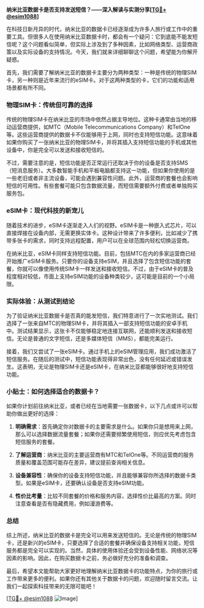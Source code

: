 **纳米比亚数据卡是否支持发送短信？——深入解读与实测分享[[TG💪+ @esim1088](https://t.me/s/esim1088)]**

在科技日新月异的时代，纳米比亚的数据卡已经逐渐成为许多人旅行或工作中的重要工具。但很多人在使用纳米比亚数据卡时，都会有一个疑问：它到底能不能发短信呢？这个问题看似简单，但实际上涉及到了多种因素，比如网络类型、运营商政策以及实际设备的支持情况。今天，我们就来详细聊聊这个问题，希望能为你解开疑惑。

首先，我们需要了解纳米比亚的数据卡主要分为两种类型：一种是传统的物理SIM卡，另一种则是近年来流行的eSIM卡。对于这两种类型的卡，它们的功能和适用场景都有所不同。

### 物理SIM卡：传统但可靠的选择

传统的物理SIM卡在纳米比亚的市场中依然占据主导地位。这种卡通常由当地的移动运营商提供，如MTC（Mobile Telecommunications Company）和TelOne等。这些运营商提供的数据卡不仅能够用于上网，同时也支持短信功能。这意味着如果你购买了一张纳米比亚的物理SIM卡，并将其插入支持短信功能的手机或其他设备中，你是完全可以发送和接收短信的。

不过，需要注意的是，短信功能是否正常运行还取决于你的设备是否支持SMS（短消息服务）。大多数智能手机和平板电脑都支持这一功能，但如果你使用的是一些老旧或者非主流设备，可能会遇到兼容性问题。此外，运营商的套餐也会影响短信的可用性。有些套餐可能只包含数据流量，而短信需要额外付费或者单独购买服务包。

### eSIM卡：现代科技的新宠儿

随着技术的进步，eSIM卡逐渐走入人们的视野。eSIM卡是一种嵌入式芯片，可以直接焊接在设备内部，无需更换实体卡。这种设计带来了许多便利，比如减少了携带多张卡的需求，同时支持远程配置，用户可以在全球范围内轻松切换运营商。

在纳米比亚，eSIM卡同样支持短信功能。目前，包括MTC在内的多家运营商已经开始推广eSIM卡服务。只要你的设备支持eSIM，并且选择了包含短信功能的套餐，你就可以像使用传统SIM卡一样发送和接收短信。不过，由于eSIM卡的普及程度相对较低，市面上支持eSIM功能的设备种类较少，这可能是目前的一个小局限。

### 实际体验：从测试到结论

为了验证纳米比亚数据卡是否真的能发短信，我们特意进行了一次实地测试。我们选择了一张来自MTC的物理SIM卡，并将其插入一部支持短信功能的安卓手机中。测试结果显示，这张卡不仅能够稳定地连接互联网，还能顺利发送和接收短信。无论是普通的文字短信，还是多媒体短信（MMS），都能完美运行。

接着，我们又尝试了一张eSIM卡。通过手机上的eSIM管理应用，我们成功激活了短信服务。在随后的测试中，短信功能表现得非常出色，没有任何延迟或错误发生。这表明，无论是物理SIM卡还是eSIM卡，在纳米比亚都能够很好地支持短信功能。

### 小贴士：如何选择适合的数据卡？

如果你计划前往纳米比亚，或者已经在当地需要一张数据卡，以下几点或许可以帮助你做出更好的选择：

1. **明确需求**：首先确定你对数据卡的主要需求是什么。如果你只是想用来上网，那么可以选择数据流量套餐；如果你还需要频繁使用短信，则应优先考虑包含短信服务的套餐。

2. **了解运营商**：纳米比亚的主要运营商有MTC和TelOne等。不同运营商的服务质量和覆盖范围可能存在差异，建议提前查询相关信息。

3. **设备兼容性**：确保你的设备支持短信功能，并且能够兼容你所选择的数据卡类型。如果是eSIM卡，还要确认设备是否支持eSIM功能。

4. **性价比考量**：比较不同套餐的价格和服务内容，选择性价比最高的方案。同时注意查看是否有隐藏费用，例如漫游费等。

### 总结

综上所述，纳米比亚的数据卡是完全可以用来发送短信的。无论是传统的物理SIM卡，还是新兴的eSIM卡，只要选择了合适的套餐并确保设备支持相关功能，短信服务都是完全可以实现的。当然，具体的使用体验还会受到设备性能、网络状况等因素的影响。因此，在购买数据卡之前，务必做好充分的准备和调查。

最后，希望本文能帮助大家更好地理解纳米比亚数据卡的功能特点，为你的旅行或工作带来更多的便利。如果你还有其他关于数据卡的问题，欢迎随时留言交流。让我们一起探索科技带来的无限可能吧！

[[TG💪+ @esim1088](https://t.me/s/esim1088) ![Image](https://i.postimg.cc/4NQfJmqS/Snipaste-2025-05-13-00-14-12.png)]